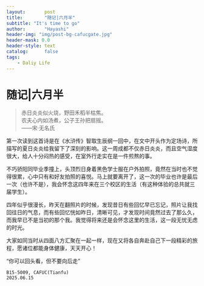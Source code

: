 ```yaml
---
layout:       post
title:        "随记|六月半"
subtitle: "It's time to go"
author:       "Hayashi"
header-img: "img/post-bg-cafucgate.jpg"
header-mask: 0.0
header-style: text
catalog:      false
tags:
    - Daliy Life
---
```


# 随记|六月半

> 赤日炎炎似火烧，野田禾稻半枯焦。  
> 农夫心内如汤煮，公子王孙把扇摇。  
> ——宋·无名氏


第一次读到这首诗是在《水浒传》智取生辰纲一回中，在文中开头作为定场诗，所描写的夏日炎炎给我留下了深刻的影响。这一周成都不仅赤日炎炎，而且空气湿度很大，给人十分闷热的感受，在室外行走实在是一件煎熬的事。

不巧骄阳同毕业季撞上，头顶烈日身着黑色学士服在户外拍照，竟然在当时也不觉得很累，心中只有和好友拍照的喜悦。马上就要离开了，这一次的毕业也许是最后一次（也许不是），我会怀念这四年来在三个校区的生活（有这种体验的总共就三届学生）。

四年似乎很漫长，昨天在翻照片的时候，发现昔日有些回忆早已忘记，照片让我找回往日的气息，而有些回忆恍如昨日，清晰可见，才发现时间竟然过去了那么久，而我早已不是当初的那个我。我觉得将来还是会怀念这里的生活，这一段无忧无虑的时光。

大家如同当时从四面八方汇聚在一起一样，现在又将各自奔赴自己下一段精彩的旅程，愿诸位都能身体健康，天天开心！

“你可以回头看，但不要向后走”

```Hayashi  
B15-5009, CAFUC(Tianfu)  
2025.06.15
```

